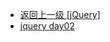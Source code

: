 - [返回上一级 [jQuery]](page/web前端/teacher/JS/jQuery/)
- [jquery day02](page/web前端/teacher/JS/jQuery/jquery%20day02/)
